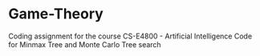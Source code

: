 # Game-Theory
Coding assignment for the course CS-E4800 - Artificial Intelligence
Code for Minmax Tree and  Monte Carlo Tree search
